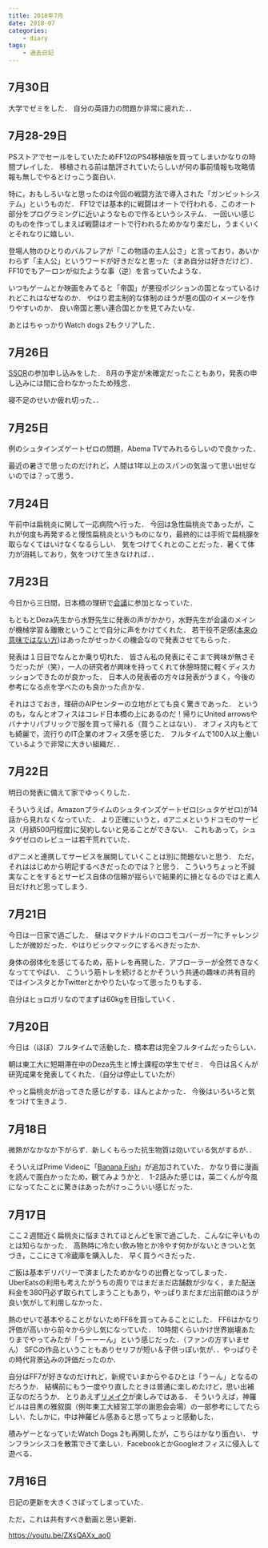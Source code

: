 ```yaml
---
title: 2018年7月
date: 2018-07
categories:
    - diary
tags:
    - 過去日記
---
```



## 7月30日

大学でゼミをした．
自分の英語力の問題か非常に疲れた．．

<!-- more -->

## 7月28-29日

PSストアでセールをしていたためFF12のPS4移植版を買ってしまいかなりの時間プレイした．
移植される前は酷評されていたらしいが何の事前情報も攻略情報も無しでやるとけっこう面白い．

特に，おもしろいなと思ったのは今回の戦闘方法で導入された「ガンビットシステム」というものだ．
FF12では基本的に戦闘はオートで行われる．このオート部分をプログラミングに近いようなもので作るというシステム．
一回いい感じのものを作ってしまえば戦闘はオートで行われるためかなり楽だし，うまくいくとそれなりに嬉しい．

登場人物のひとりのバルフレアが「この物語の主人公さ」と言っており，あいかわらず「主人公」というワードが好きだなと思った（まあ自分は好きだけど）．FF10でもアーロンが似たような事（逆）を言っていたような．

いつもゲームとか映画をみてると「帝国」が悪役ポジションの国となっているけれどこれはなぜなのか．
やはり君主制的な体制のほうが悪の国のイメージを作りやすいのか．
良い帝国と悪い連合国とかを見てみたいな．

あとはちゃっかりWatch dogs 2もクリアした．


## 7月26日

[SSOR](http://www.orsj.or.jp/~ssor2018/program.html)の参加申し込みをした．
8月の予定が未確定だったこともあり，発表の申し込みには間に合わなかったため残念．

寝不足のせいか疲れ切った．．



## 7月25日

例のシュタインズゲートゼロの問題，Abema TVでみれるらしいので良かった．

最近の暑さで思ったのだけれど，人間は1年以上のスパンの気温って思い出せないのでは？って思う．



## 7月24日

午前中は扁桃炎に関して一応病院へ行った．
今回は急性扁桃炎であったが，これが何度も再発すると慢性扁桃炎というものになり，最終的には手術で扁桃腺を取らなくてはいけなくなるらしい．
気をつけてくれとのことだった．暑くて体力が消耗しており，気をつけて生きなければ．．


## 7月23日

今日から三日間，日本橋の理研で[会議](https://aip.riken.jp/events/doml201807/?lang=ja)に参加となっていた．

もともとDeza先生から水野先生に発表の声がかかり，水野先生が会議のメインが機械学習＆離散ということで自分に声をかけてくれた．
若干役不足感([本来の意味ではない方](https://kotobank.jp/word/%E5%BD%B9%E4%B8%8D%E8%B6%B3-647972))はあったがせっかくの機会なので発表させてもらった．


発表は１日目でなんとか乗り切れた．
皆さん私の発表にそこまで興味が無さそうだったが（笑），一人の研究者が興味を持ってくれて休憩時間に軽くディスカッションできたのが良かった．
日本人の発表者の方々は発表がうまく，今後の参考になる点を学べたのも良かった点かな．

それはさておき，理研のAIPセンターの立地がとても良く驚きであった．
というのも，なんとオフィスはコレド日本橋の上にあるのだ！帰りにUnited arrowsやバナナリパブリックで服を買って帰れる（買うことはない）．
オフィス内もとても綺麗で，流行りのIT企業のオフィス感を感じた．
フルタイムで100人以上働いているようで非常に大きい組織だ．．


## 7月22日

明日の発表に備えて家でゆっくりした．

そういうえば，Amazonプライムのシュタインズゲートゼロ(シュタゲゼロ)が14話から見れなくなっていた．
より正確にいうと，dアニメというドコモのサービス（月額500円程度)に契約しないと見ることができない．
これもあって，シュタゲゼロのレビューは若干荒れていた．

dアニメと連携してサービスを展開していくことは別に問題ないと思う．
ただ，それははじめから明記するべきだったのでは？と思う．
こういうちょっと不誠実なことをするとサービス自体の信頼が揺らいで結果的に損となるのではと素人目だけれど思ってしまう．



## 7月21日

今日は一日家で過ごした．
昼はマクドナルドのロコモコバーガー?にチャレンジしたが微妙だった．やはりビックマックにするべきだったか．

身体の弱体化を感じてるため，筋トレを再開した．アブローラーが全然できなくなっててやばい．
こういう筋トレを続けるとかそういう共通の趣味の共有目的ではインスタとかTwitterとかやりたいなって思ったりもする．

自分はヒョロガリなのでまずは60kgを目指していく．


## 7月20日

今日は（ほぼ）フルタイムで活動した．橋本君は完全フルタイムだったらしい．

朝は東工大に短期滞在中のDeza先生と博士課程の学生でゼミ．
今日は呂くんが研究成果を発表してくれた．（自分は停止していたが）

やっと扁桃炎が治ってきた感じがする．ほんとよかった．
今後はいろいろと気をつけて生きよう．


## 7月18日

微熱がなかなか下がらず．新しくもらった抗生物質は効いている気がするが．．

そういえばPrime Videoに「[Banana Fish](http://amzn.asia/duomVuM)」が追加されていた．
かなり昔に漫画を読んで面白かったため，観てみようかと．
1-2話みた感じは，英二くんが今風になってたことに驚きはあったがけっこういい感じだった．

## 7月17日

ここ２週間近く扁桃炎に悩まされてほとんどを家で過ごした．こんなに辛いものとは知らなかった．
高熱時に冷たい飲み物とか冷やす何かがないときついと気づき，ここにきて冷蔵庫を購入した．
早く買うべきだった．

ご飯は基本デリバリーで済ましたためかなりの出費となってしまった．
UberEatsの利用も考えたがうちの周りではまだまだ店舗数が少なく，また配送料金を380円必ず取られてしまうこともあり，やっぱりまだまだ出前館のほうが良い気がして利用しなかった．

熱のせいで基本やることがないためFF6を買ってみることにした．
FF6はかなり評価が高いから前々から少し気になっていた．
10時間くらいかけ世界崩壊あたりまでやってみたが「うーーーん」という感じだった．（ファンの方すいません）
SFCの作品ということもありセリフが短い＆子供っぽい気が．．やっぱりその時代背景込みの評価だったのか．

自分はFF7が好きなのだけれど，新規でいまからやるひとは「うーん」となるのだろうか．
結構前にもう一度やり直したときは普通に楽しめたけど，思い出補正なのだろうか．
とりあえず[リメイク](https://youtu.be/SW_8VOSpZL4)が楽しみではある．
そういうえば，神羅ビルは目黒の雅叙園（例年東工大経営工学の謝恩会会場）の一部参考にしてたらしい．たしかに，中は神羅ビル感あると思ってちょっと感動した．

積みゲーとなっていたWatch Dogs 2も再開したが，こちらはかなり面白い．
サンフランシスコを散策できて楽しい．FacebookとかGoogleオフィスに侵入して遊べる．


## 7月16日

日記の更新を大きくさぼってしまっていた．

ただ，これは共有すべき動画と思い更新．

https://youtu.be/ZXsQAXx_ao0
